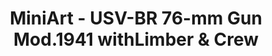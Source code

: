 ---
layout: product
title: "MiniArt - USV-BR 76-mm Gun Mod.1941 withLimber & Crew"
price: "4150" 
desc: "N/A"
img_path: "/assets/img/MI35129.jpg"
brand: "N/A"
available: false
special_offer: false
new: false
soon: false
cat: "010000"
subcat: "010100"
subsubcat: "0N/A"
sifra: "MI35129"
popular: true
---